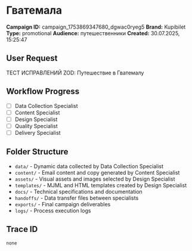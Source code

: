 # Гватемала

**Campaign ID:** campaign_1753869347680_dgwac0ryeg5
**Brand:** Kupibilet
**Type:** promotional
**Audience:** путешественники
**Created:** 30.07.2025, 15:25:47

## User Request
ТЕСТ ИСПРАВЛЕНИЙ ZOD: Путешествие в Гватемалу

## Workflow Progress
- [ ] Data Collection Specialist
- [ ] Content Specialist  
- [ ] Design Specialist
- [ ] Quality Specialist
- [ ] Delivery Specialist

## Folder Structure

- `data/` - Dynamic data collected by Data Collection Specialist
- `content/` - Email content and copy generated by Content Specialist
- `assets/` - Visual assets and images selected by Design Specialist
- `templates/` - MJML and HTML templates created by Design Specialist
- `docs/` - Technical specifications and documentation
- `handoffs/` - Data transfer files between specialists
- `exports/` - Final campaign deliverables
- `logs/` - Process execution logs

## Trace ID
`none`
